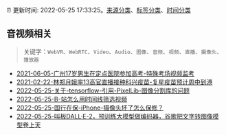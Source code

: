 :alarm_clock: 更新时间: 2022-05-25 17:33:25。[来源分类](../README.md)、[标签分类](../TAGS.md)、[时间分类](../TIMELINE.md)

## 音视频相关


> 关键字：`WebVR`、`WebRTC`、`Video`、`Audio`、`图像`、`音频`、`视频`、`直播`、`摄像头`、`播放器`



- [2021-06-05-广州17岁男生在定点医院参加高考-特殊考场视频监考](https://m.caixin.com/m/2021-06-05/101723418.html) 
- [2021-02-22-林郑月娥率13高官直播接种科兴疫苗-复星疫苗预计周中到港](https://m.caixin.com/m/2021-02-22/101665724.html) 
- [2022-05-25-关于-tensorflow-引用-PixelLib-图像分割库的问题](https://www.v2ex.com/t/855320) 
- [2022-05-25-B-站怎么用时间线筛选视频](https://www.v2ex.com/t/855304) 
- [2022-05-25-国行在保-iPhone-摄像头坏了怎么保修？](https://www.v2ex.com/t/855299) 
- [2022-05-25-叫板DALL·E-2，预训练大模型做编码器，谷歌把文字转图像模型卷上天](https://toutiao.io/k/b7ivfge) 